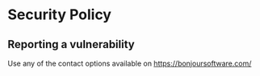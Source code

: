 # Security Policy

## Reporting a vulnerability

Use any of the contact options available on https://bonjoursoftware.com/
